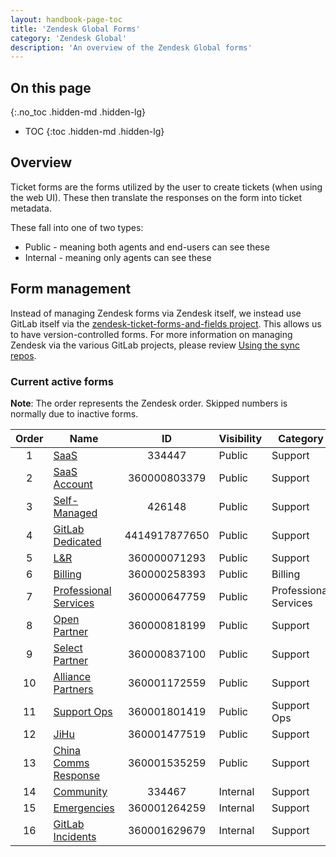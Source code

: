 ```yaml
---
layout: handbook-page-toc
title: 'Zendesk Global Forms'
category: 'Zendesk Global'
description: 'An overview of the Zendesk Global forms'
---
```


## On this page
{:.no_toc .hidden-md .hidden-lg}

- TOC
{:toc .hidden-md .hidden-lg}

## Overview

Ticket forms are the forms utilized by the user to create tickets (when using the web UI). These then translate the responses on the form into ticket metadata.

These fall into one of two types:

* Public - meaning both agents and end-users can see these
* Internal - meaning only agents can see these

## Form management

Instead of managing Zendesk forms via Zendesk itself, we instead use GitLab
itself via the
[zendesk-ticket-forms-and-fields project](https://gitlab.com/gitlab-com/support/support-ops/zendesk-ticket-forms-and-fields).
This allows us to have version-controlled forms. For more information on
managing Zendesk via the various GitLab projects, please review
[Using the sync repos](sync_repos.html).

### Current active forms

**Note**: The order represents the Zendesk order. Skipped numbers is normally due to inactive forms.

| Order | Name | ID | Visibility | Category |
|:-----:|------|:--:|------------|----------|
| 1 | [SaaS](https://gitlab.zendesk.com/agent/admin/ticket_forms/edit/334447) | 334447 | Public | Support |
| 2 | [SaaS Account](https://gitlab.zendesk.com/agent/admin/ticket_forms/edit/360000803379) | 360000803379 | Public | Support |
| 3 | [Self-Managed](https://gitlab.zendesk.com/agent/admin/ticket_forms/edit/426148) | 426148 | Public | Support |
| 4 | [GitLab Dedicated](https://gitlab.zendesk.com/agent/admin/ticket_forms/edit/4414917877650) | 4414917877650 | Public | Support |
| 5 | [L&R](https://gitlab.zendesk.com/agent/admin/ticket_forms/edit/360000071293) | 360000071293 | Public | Support |
| 6 | [Billing](https://gitlab.zendesk.com/agent/admin/ticket_forms/edit/360000258393) | 360000258393 | Public | Billing |
| 7 | [Professional Services](https://gitlab.zendesk.com/agent/admin/ticket_forms/edit/360000647759) | 360000647759 | Public | Professional Services |
| 8 | [Open Partner](https://gitlab.zendesk.com/agent/admin/ticket_forms/edit/360000818199) | 360000818199 | Public | Support |
| 9 | [Select Partner](https://gitlab.zendesk.com/agent/admin/ticket_forms/edit/360000837100) | 360000837100 | Public | Support |
| 10 | [Alliance Partners](https://gitlab.zendesk.com/agent/admin/ticket_forms/edit/360001172559) | 360001172559 | Public | Support |
| 11 | [Support Ops](https://gitlab.zendesk.com/agent/admin/ticket_forms/edit/360001801419) | 360001801419 | Public | Support Ops |
| 12 | [JiHu](https://gitlab.zendesk.com/agent/admin/ticket_forms/edit/360001477519) | 360001477519 | Public | Support |
| 13 | [China Comms Response](https://gitlab.zendesk.com/agent/admin/ticket_forms/edit/360001535259) | 360001535259 | Public | Support |
| 14 | [Community](https://gitlab.zendesk.com/agent/admin/ticket_forms/edit/334467) | 334467 | Internal | Support |
| 15 | [Emergencies](https://gitlab.zendesk.com/agent/admin/ticket_forms/edit/360001264259) | 360001264259 | Internal | Support |
| 16 | [GitLab Incidents](https://gitlab.zendesk.com/agent/admin/ticket_forms/edit/360001629679) | 360001629679 | Internal | Support |
